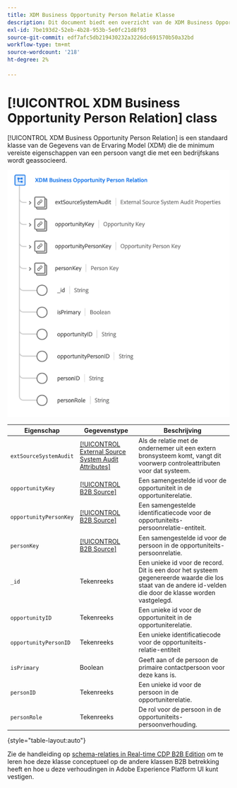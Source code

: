 ```yaml
---
title: XDM Business Opportunity Person Relatie Klasse
description: Dit document biedt een overzicht van de XDM Business Opportunity Person Relation-klasse in Experience Data Model (XDM).
exl-id: 7be193d2-52eb-4b28-953b-5e0fc21d8f93
source-git-commit: edf7afc5db219430232a3226dc691570b50a32bd
workflow-type: tm+mt
source-wordcount: '218'
ht-degree: 2%

---
```


# [!UICONTROL XDM Business Opportunity Person Relation] class

[!UICONTROL XDM Business Opportunity Person Relation] is een standaard klasse van de Gegevens van de Ervaring Model (XDM) die de minimum vereiste eigenschappen van een persoon vangt die met een bedrijfskans wordt geassocieerd.

![](../../images/classes/b2b/business-opportunity-person-relation.png)

| Eigenschap | Gegevenstype | Beschrijving |
| --- | --- | --- |
| `extSourceSystemAudit` | [[!UICONTROL External Source System Audit Attributes]](../../data-types/external-source-system-audit-attributes.md) | Als de relatie met de ondernemer uit een extern bronsysteem komt, vangt dit voorwerp controleattributen voor dat systeem. |
| `opportunityKey` | [[!UICONTROL B2B Source]](../../data-types/b2b-source.md) | Een samengestelde id voor de opportuniteit in de opportuniterelatie. |
| `opportunityPersonKey` | [[!UICONTROL B2B Source]](../../data-types/b2b-source.md) | Een samengestelde identificatiecode voor de opportuniteits-persoonrelatie-entiteit. |
| `personKey` | [[!UICONTROL B2B Source]](../../data-types/b2b-source.md) | Een samengestelde id voor de persoon in de opportuniteits-persoonrelatie. |
| `_id` | Tekenreeks | Een unieke id voor de record. Dit is een door het systeem gegenereerde waarde die los staat van de andere id-velden die door de klasse worden vastgelegd. |
| `opportunityID` | Tekenreeks | Een unieke id voor de opportuniteit in de opportuniterelatie. |
| `opportunityPersonID` | Tekenreeks | Een unieke identificatiecode voor de opportuniteits-relatie-entiteit |
| `isPrimary` | Boolean | Geeft aan of de persoon de primaire contactpersoon voor deze kans is. |
| `personID` | Tekenreeks | Een unieke id voor de persoon in de opportuniterelatie. |
| `personRole` | Tekenreeks | De rol voor de persoon in de opportuniteits-persoonverhouding. |

{style=&quot;table-layout:auto&quot;}

Zie de handleiding op [schema-relaties in Real-time CDP B2B Edition](../../tutorials/relationship-b2b.md) om te leren hoe deze klasse conceptueel op de andere klassen B2B betrekking heeft en hoe u deze verhoudingen in Adobe Experience Platform UI kunt vestigen.
